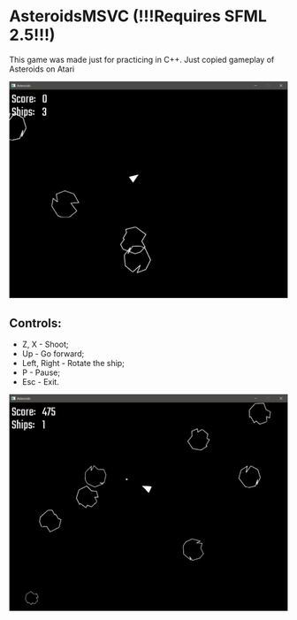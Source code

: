 # AsteroidsMSVC (!!!Requires SFML 2.5!!!)
This game was made just for practicing in C++. Just copied gameplay of Asteroids on Atari

![AsteroidsMSVCimage1](/Screenshots/scrn1.png)


## Controls:
- Z, X - Shoot;
- Up - Go forward;
- Left, Right - Rotate the ship;
- P - Pause;
- Esc - Exit.

![AsteroidsMSVCimage2](/Screenshots/scrn2.png)
